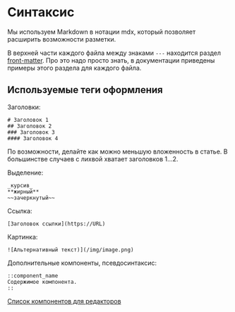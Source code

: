 # Синтаксис

Мы используем Markdown в нотации mdx, который позволяет расширить возможности разметки.

В верхней части каждого файла между знаками `---` находится раздел [front-matter](https://content.nuxt.com/usage/markdown#front-matter). Про это надо просто знать, в документации приведены примеры этого раздела для каждого файла.

## Используемые теги оформления

Заголовки:
```mdx
# Заголовок 1
## Заголовок 2
### Заголовок 3
#### Заголовок 4
```
По возможности, делайте как можно меньшую вложенность в статье. В большинстве случаев с лихвой хватает заголовков 1…2.

Выделение:
```mdx
_курсив_
**жирный**
~~зачеркнутый~~
```
Ссылка:
```mdx
[Заголовок ссылки](https://URL)
```

Картинка:
```mdx
![Альтернативный текст)](/img/image.png)
```

Дополнительные компоненты, псевдосинтаксис:
```mdx
::component_name
Содержимое компонента.
::
```
[Список компонентов для редакторов](/doc/components.md)
